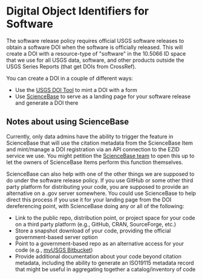 # Digital Object Identifiers for Software
The software release policy requires official USGS software releases to obtain a software DOI when the software is officially released. This will create a DOI with a resource-type of "software" in the 10.5066 ID space that we use for all USGS data, software, and other products outside the USGS Series Reports (that get DOIs from CrossRef).

You can create a DOI in a couple of different ways:

* Use the [USGS DOI Tool](https://www1.usgs.gov/csas/doi/) to mint a DOI with a form
* Use [ScienceBase](https://www.sciencebase.gov/) to serve as a landing page for your software release and generate a DOI there

## Notes about using ScienceBase

Currently, only data admins have the ability to trigger the feature in ScienceBase that will use the citation metadata from the ScienceBase Item and mint/manage a DOI registration via an API connection to the EZID service we use. You might petition the [ScienceBase team](mailto:sciencebase@usgs.gov) to open this up to let the owners of ScienceBase Items perform this function themselves.

ScienceBase can also help with one of the other things we are supposed to do under the software release policy. If you use GitHub or some other third party platform for distributing your code, you are supposed to provide an alternative on a .gov server somewhere. You could use ScienceBase to help direct this process if you use it for your landing page from the DOI dereferencing point, with ScienceBase doing any or all of the following:

* Link to the public repo, distribution point, or project space for your code on a third party platform (e.g., GitHub, CRAN, SourceForge, etc.)
* Store a snapshot download of your code, providing the official government-based server option
* Point to a government-based repo as an alternative access for your code (e.g., [myUSGS Bitbucket](https://my.usgs.gov/bitbucket/))
* Provide additional documentation about your code beyond citation metadata, including the ability to generate an ISO19115 metadata record that might be useful in aggregating together a catalog/inventory of code